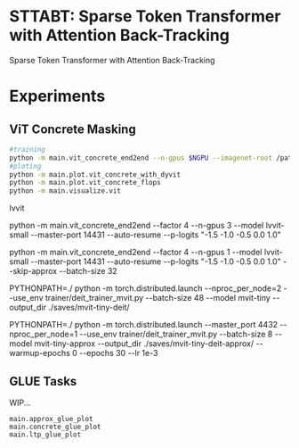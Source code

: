 # STTABT: Sparse Token Transformer with Attention Back-Tracking

Sparse Token Transformer with Attention Back-Tracking

# Experiments

## ViT Concrete Masking

```sh
#training
python -m main.vit_concrete_end2end --n-gpus $NGPU --imagenet-root /path/to/ILSVRC2012/
#ploting
python -m main.plot.vit_concrete_with_dyvit
python -m main.plot.vit_concrete_flops
python -m main.visualize.vit
```

lvvit


python -m main.vit_concrete_end2end --factor 4 --n-gpus 3 --model lvvit-small --master-port 14431 --auto-resume --p-logits "-1.5 -1.0 -0.5 0.0 1.0"

python -m main.vit_concrete_end2end --factor 4 --n-gpus 1 --model lvvit-small --master-port 14431 --auto-resume --p-logits "-1.5 -1.0 -0.5 0.0 1.0" --skip-approx --batch-size 32

PYTHONPATH=./ python -m torch.distributed.launch --nproc_per_node=2 --use_env trainer/deit_trainer_mvit.py --batch-size 48 --model mvit-tiny --output_dir ./saves/mvit-tiny-deit/

PYTHONPATH=./ python -m torch.distributed.launch --master_port 4432 --nproc_per_node=1 --use_env trainer/deit_trainer_mvit.py --batch-size 8 --model mvit-tiny-approx --output_dir ./saves/mvit-tiny-deit-approx/ --warmup-epochs 0 --epochs 30 --lr 1e-3

## GLUE Tasks

WIP...
```
main.approx_glue_plot
main.concrete_glue_plot
main.ltp_glue_plot
```